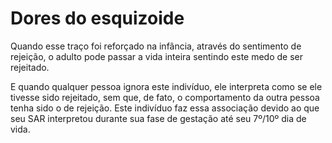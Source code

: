 # Dores do esquizoide

Quando esse traço foi reforçado na infância, através do sentimento de rejeição, o adulto pode passar a vida inteira sentindo este medo de ser rejeitado.

E quando qualquer pessoa ignora este indivíduo, ele interpreta como se ele tivesse sido rejeitado, sem que, de fato, o comportamento da outra pessoa tenha sido o de rejeição. Este indivíduo faz essa associação devido ao que seu SAR interpretou durante sua fase de gestação até seu 7º/10º dia de vida.
